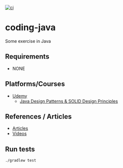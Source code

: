[![ci](https://github.com/fedor-malyshkin/coding-java/workflows/ci/badge.svg)](https://github.com/fedor-malyshkin/coding-java/actions/workflows/ci.yml)

# coding-java
Some exercise in Java

## Requirements

* NONE

## Platforms/Courses

* [Udemy](http://udemy.com)
    * [Java Design Patterns & SOLID Design Principles](https://www.udemy.com/course/design-patterns-in-java-concepts-hands-on-projects)

## References / Articles

* [Articles](docs/articles.md)
* [Videos](docs/videos.md)

## Run tests

```sh
./gradlew test
```